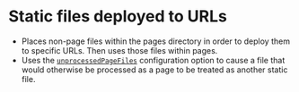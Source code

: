 # Static files deployed to URLs

- Places non-page files within the pages directory in order to deploy them to specific URLs.
  Then uses those files within pages.
- Uses the [`unprocessedPageFiles`] configuration option to cause a file that would otherwise be processed as a page to be treated as another static file.

[`unprocessedpagefiles`]: ../../docs/configuration.md#unprocessedpagefiles
